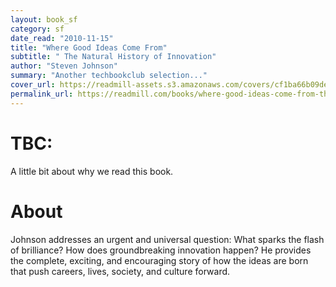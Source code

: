 ```yaml
---
layout: book_sf
category: sf
date_read: "2010-11-15"
title: "Where Good Ideas Come From"
subtitle: " The Natural History of Innovation"
author: "Steven Johnson"
summary: "Another techbookclub selection..."
cover_url: https://readmill-assets.s3.amazonaws.com/covers/cf1ba66b09de27c253354484115135a7-original.png?1332518987
permalink_url: https://readmill.com/books/where-good-ideas-come-from-the-natural-history-of-innovation
---
```


# TBC:
A little bit about why we read this book.

# About
Johnson addresses an urgent and universal question: What sparks the flash of brilliance? How does groundbreaking innovation happen? He provides the complete, exciting, and encouraging story of how the ideas are born that push careers, lives, society, and culture forward.
